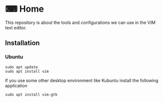 # ⌨ Home

This repository is about the tools and configurations we can use in the VIM text editor.

## Installation

### Ubuntu

```
sudo apt update
sudo apt install vim
```

If you use some other desktop environment like Kubuntu install the following application

```
sudo apt install vim-gtk
```

